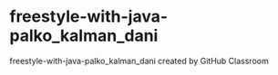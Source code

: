 # freestyle-with-java-palko_kalman_dani
freestyle-with-java-palko_kalman_dani created by GitHub Classroom
